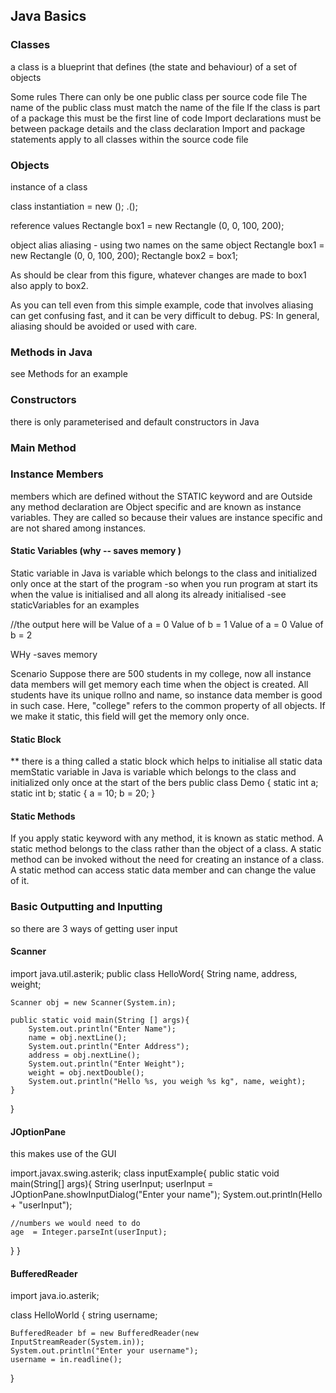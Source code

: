 ## Java Basics
### Classes
a class is a blueprint that defines (the state and behaviour) of a set of objects

Some rules 
    There can only be one public class per source code file
    The name of the public class must match the name of the file
    If the class is part of a package this must be the first line of code
    Import declarations must be between package details and the class declaration
    Import and package statements apply to all classes within the source code file


### Objects
instance of a class

class instantiation
<classname> <objectname> = new <classname>(<inputparemeters>);
	<objectname>.<methodname>(); 			

reference values
	Rectangle box1 = new Rectangle (0, 0, 100, 200); 

object alias
aliasing - using two names on the same object 
Rectangle box1 = new Rectangle (0, 0, 100, 200);
Rectangle box2 = box1; 

As should be clear from this figure, whatever changes are made to box1 also apply to box2. 

As you can tell even from this simple example, code that involves aliasing can get confusing fast, and it can be very difficult to debug. 
PS: In general, aliasing should be avoided or used with care.





### Methods in Java 
see Methods for an example 

### Constructors 
there is only parameterised and default constructors in Java 

### Main Method 

### Instance Members
members which are defined without the STATIC keyword and are Outside any method declaration are Object specific and are known as instance variables. They are called so because their values are instance specific and are not shared among instances.

#### Static Variables (why -- saves memory )
Static variable in Java is variable which belongs to the class and initialized only once at the start of the program 
-so when you run program at start its when the value is initialised and all along its already initialised 
-see staticVariables for an examples 


//the output here will be 
Value of a = 0 
Value of b = 1
Value of a = 0
Value of b = 2

WHy 
-saves memory 

Scenario
Suppose there are 500 students in my college, now all instance data members will get memory each time when the object is created. All students have its unique rollno and name, so instance data member is good in such case. Here, "college" refers to the common property of all objects. If we make it static, this field will get the memory only once.

#### Static Block
** there is a thing called a static block which helps to initialise all static data memStatic variable in Java is variable which belongs to the class and initialized only once at the start of the bers 
public class Demo {
 static int a;
 static int b;
 static {
    a = 10;
    b = 20;
 }


#### Static Methods 
If you apply static keyword with any method, it is known as static method.
    A static method belongs to the class rather than the object of a class.
    A static method can be invoked without the need for creating an instance of a class.
    A static method can access static data member and can change the value of it.

### Basic Outputting and Inputting 
so there are 3 ways of getting user input 

#### Scanner 
import java.util.asterik;
public class HelloWord{
	String name, address, weight; 

	Scanner obj = new Scanner(System.in);

	public static void main(String [] args){
		System.out.println("Enter Name");
		name = obj.nextLine(); 
		System.out.println("Enter Address");
		address = obj.nextLine(); 
		System.out.println("Enter Weight");
		weight = obj.nextDouble(); 
		System.out.println("Hello %s, you weigh %s kg", name, weight);
	}
}

#### JOptionPane
this makes use of the GUI 

import.javax.swing.asterik; 
class inputExample{
	public static void main(String[] args){
	String userInput; 
	userInput = JOptionPane.showInputDialog("Enter your name"); 
	System.out.println(Hello + "userInput"); 


	//numbers we would need to do 
	age  = Integer.parseInt(userInput); 
	
}
}


#### BufferedReader
import java.io.asterik; 

class HelloWorld {
	string username;

	BufferedReader bf = new BufferedReader(new InputStreamReader(System.in));
	System.out.println("Enter your username");
	username = in.readline(); 

}